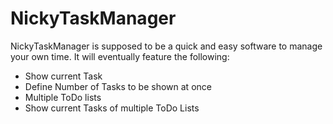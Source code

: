 # NickyTaskManager

NickyTaskManager is supposed to be a quick and easy software to manage your own time.
It will eventually feature the following:
  - Show current Task
  - Define Number of Tasks to be shown at once
  - Multiple ToDo lists
  - Show current Tasks of multiple ToDo Lists
